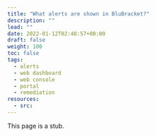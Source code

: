 ```yaml
---
title: "What alerts are shown in BluBracket?"
description: ""
lead: ""
date: 2022-01-12T02:48:57+00:00
draft: false
weight: 100
toc: false
tags:
  - alerts
  - web dashboard
  - web console
  - portal
  - remediation
resources:
  - src:
---
```


This page is a stub.
